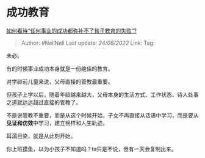 # 成功教育
[如何看待“任何事业的成功都弥补不了孩子教育的失败”?](https://www.zhihu.com/question/549394395/answer/2638483436)

> Author: #NellNell
> Last update: *24/08/2022*
> Link:
> Tag:

未必。

有的时候事业成功本身就是一份绝佳的教育。

对学龄前儿童来说，父母直接的管教最重要。

但孩子上学以后，随着年龄越来越大，父母本身的生活方式、工作状态、待人处事之道就远远超过直接的管教了。

不是说管教不重要，而是从这个时候开始，子女不再直接从话语中学习，而是要从**见证和仿效**中学习，建立榜样和人生轨迹。

耳濡目染，就是从此刻开始。

你上班摸鱼，以为小孩子不知道吗？ta只是不说，但有一天会复制出来。
